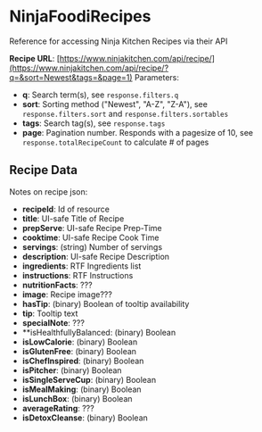 # NinjaFoodiRecipes
Reference for accessing Ninja Kitchen Recipes via their API

**Recipe URL**: [https://www.ninjakitchen.com/api/recipe/](https://www.ninjakitchen.com/api/recipe/?q=&sort=Newest&tags=&page=1)
Parameters:
 - **q**: Search term(s), see `response.filters.q`
 - **sort**: Sorting method ("Newest", "A-Z", "Z-A"), see `response.filters.sort` and `response.filters.sortables`
 - **tags**: Search tag(s), see `response.tags`
 - **page**: Pagination number. Responds with a pagesize of 10, see `response.totalRecipeCount` to calculate # of pages

## Recipe Data
Notes on recipe json:
 - **recipeId**: Id of resource
 - **title**: UI-safe Title of Recipe
 - **prepServe**: UI-safe Recipe Prep-Time
 - **cooktime**: UI-safe Recipe Cook Time
 - **servings**: (string) Number of servings
 - **description**: UI-safe Recipe Description
 - **ingredients**: RTF Ingredients list
 - **instructions**: RTF Instructions
 - **nutritionFacts**: ???
 - **image**: Recipe image???
 - **hasTip**: (binary) Boolean of tooltip availability
 - **tip**: Tooltip text
 - **specialNote**: ???
 - **isHealthfullyBalanced: (binary) Boolean
 - **isLowCalorie**: (binary) Boolean
 - **isGlutenFree**: (binary) Boolean
 - **isChefInspired**: (binary) Boolean
 - **isPitcher**: (binary) Boolean
 - **isSingleServeCup**: (binary) Boolean
 - **isMealMaking**: (binary) Boolean
 - **isLunchBox**: (binary) Boolean
 - **averageRating**: ???
 - **isDetoxCleanse**: (binary) Boolean
